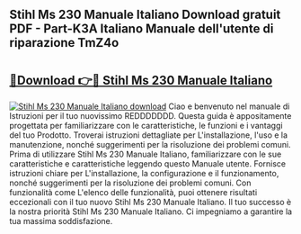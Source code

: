 ## Stihl Ms 230 Manuale Italiano Download gratuit PDF - Part-K3A Italiano Manuale dell'utente di riparazione TmZ4o

# <h2><a href="http://dfg1lmh.blite.top/?on=Stihl+Ms+230+Manuale+Italiano">🔗Download 👉🔴 Stihl Ms 230 Manuale Italiano</a></h2>

[![Stihl Ms 230 Manuale Italiano download](https://i.imgur.com/lujVjoI.png)](http://dfg1lmh.blite.top/?on=Stihl+Ms+230+Manuale+Italiano)
Ciao e benvenuto nel manuale di Istruzioni per il tuo nuovissimo REDDDDDDD. Questa guida è appositamente progettata per familiarizzare con le caratteristiche, le funzioni e i vantaggi del tuo Prodotto. Troverai istruzioni dettagliate per L'installazione, l'uso e la manutenzione, nonché suggerimenti per la risoluzione dei problemi comuni. Prima di utilizzare Stihl Ms 230 Manuale Italiano, familiarizzare con le sue caratteristiche e caratteristiche leggendo questo Manuale utente. Fornisce istruzioni chiare per L'installazione, la configurazione e il funzionamento, nonché suggerimenti per la risoluzione dei problemi comuni. Con funzionalità come L'elenco delle funzionalità, puoi ottenere risultati eccezionali con il tuo nuovo Stihl Ms 230 Manuale Italiano. Il tuo successo è la nostra priorità Stihl Ms 230 Manuale Italiano. Ci impegniamo a garantire la tua massima soddisfazione.
